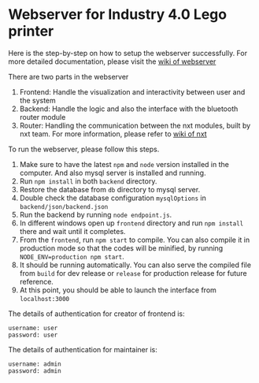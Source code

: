 # Webserver for Industry 4.0 Lego printer

Here is the step-by-step on how to setup the webserver successfully. For more detailed documentation, please visit the [wiki of webserver](https://github.com/CSCWLab2015/webserver/wiki)

There are two parts in the webserver

1. Frontend: Handle the visualization and interactivity between user and the system
2. Backend: Handle the logic and also the interface with the bluetooth router module
3. Router: Handling the communication between the nxt modules, built by nxt team. For more information, please refer to [wiki of nxt](https://github.com/CSCWLab2015/nxt/wiki)

To run the webserver, please follow this steps.

1. Make sure to have the latest `npm` and `node` version installed in the computer. And also mysql server is installed and running.
2. Run `npm install` in both `backend` directory.
3. Restore the database from `db` directory to mysql server.
4. Double check the database configuration `mysqlOptions`  in `backend/json/backend.json`
4. Run the backend by running `node endpoint.js`.
5. In different windows open up `frontend` directory and run `npm install` there and wait until it completes.
6. From the `frontend`, run `npm start` to compile. You can also compile it in production mode so that the codes will be minified, by running `NODE_ENV=production npm start`.
7. It should be running automatically. You can also serve the compiled file from `build` for dev release or `release` for production release for future reference.
8. At this point, you should be able to launch the interface from `localhost:3000`

The details of authentication for creator of frontend is:
```
username: user
password: user
```
The details of authentication for maintainer is:
```
username: admin
password: admin
```


